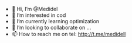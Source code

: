 - 👋 Hi, I’m @Medidel
- 👀 I’m interested in cod
- 🌱 I’m currently learning optimization
- 💞️ I’m looking to collaborate on ...
- 📫 How to reach me on tel: http://t.me/medidell

<!---
Medidel/Medidel is a ✨ special ✨ repository because its `README.md` (this file) appears on your GitHub profile.
You can click the Preview link to take a look at your changes.
--->
